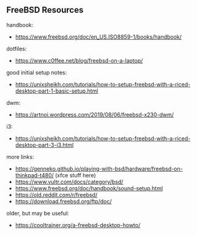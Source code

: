 FreeBSD Resources
-----------------

handbook:
- https://www.freebsd.org/doc/en_US.ISO8859-1/books/handbook/

dotfiles:
- https://www.c0ffee.net/blog/freebsd-on-a-laptop/

good initial setup notes:
- https://unixsheikh.com/tutorials/how-to-setup-freebsd-with-a-riced-desktop-part-1-basic-setup.html

dwm:
- https://artnoi.wordpress.com/2019/08/06/freebsd-x230-dwm/

i3:
- https://unixsheikh.com/tutorials/how-to-setup-freebsd-with-a-riced-desktop-part-3-i3.html

more links:
- https://genneko.github.io/playing-with-bsd/hardware/freebsd-on-thinkpad-t480/ (xfce stuff here)
- https://www.vultr.com/docs/category/bsd/
- https://www.freebsd.org/doc/handbook/sound-setup.html
- https://old.reddit.com/r/freebsd/
- https://download.freebsd.org/ftp/doc/

older, but may be useful:
- https://cooltrainer.org/a-freebsd-desktop-howto/